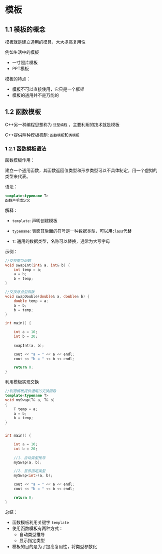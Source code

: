 # 模板

## 1.1 模板的概念

模板就是建立通用的模具，大大提高复用性

例如生活中的模板

- 一寸照片模板
- PPT模板

模板的特点：

- 模板不可以直接使用，它只是一个框架
- 模板的通用并不是万能的

## 1.2 函数模板

C++另一种编程思想称为 `泛型编程` ，主要利用的技术就是模板

C++提供两种模板机制: `函数模板`和`类模板`

### 1.2.1 函数模板语法

函数模板作用：

建立一个通用函数，其函数返回值类型和形参类型可以不具体制定，用一个虚拟的类型来代表。

语法：

```cpp
template<typename T>
函数声明或定义
```

解释：

- `template`: 声明创建模板

- `typename`: 表面其后面的符号是一种数据类型，可以用`class`代替

- `T`: 通用的数据类型，名称可以替换，通常为大写字母


示例：


```cpp
//交换整型函数
void swapInt(int& a, int& b) {
	int temp = a;
	a = b;
	b = temp;
}

//交换浮点型函数
void swapDouble(double& a, double& b) {
	double temp = a;
	a = b;
	b = temp;
}

int main() {

	int a = 10;
	int b = 20;
	
	swapInt(a, b);

	cout << "a = " << a << endl;
	cout << "b = " << b << endl;

	return 0;
}
```

利用模板实现交换

```cpp
//利用模板提供通用的交换函数
template<typename T>
void mySwap(T& a, T& b)
{
	T temp = a;
	a = b;
	b = temp;
}


int main() {

	int a = 10;
	int b = 20;
	
	//1、自动类型推导
	mySwap(a, b);

	//2、显示指定类型
	mySwap<int>(a, b);

	cout << "a = " << a << endl;
	cout << "b = " << b << endl;

	return 0;
}
```

总结：

- 函数模板利用关键字 `template`
- 使用函数模板有两种方式：
	- 自动类型推导
	- 显示指定类型
- 模板的目的是为了提高复用性，将类型参数化

